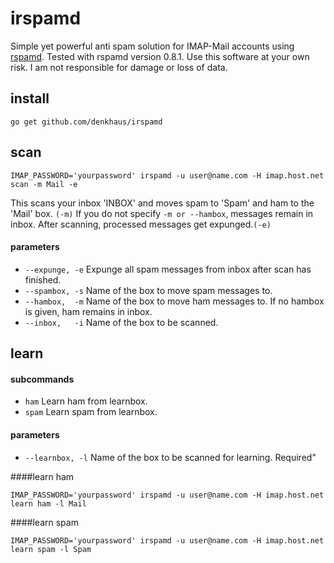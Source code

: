 # irspamd
Simple yet powerful anti spam solution for IMAP-Mail accounts using [rspamd](https://github.com/vstakhov/rspamd).
Tested with rspamd version 0.8.1.
Use this software at your own risk. I am not responsible for damage or loss of data.

## install
```
go get github.com/denkhaus/irspamd
```

## scan
```
IMAP_PASSWORD='yourpassword' irspamd -u user@name.com -H imap.host.net scan -m Mail -e
```

This scans your inbox 'INBOX' and moves spam to 'Spam' and ham to the 'Mail' box. `(-m)`
If you do not specify `-m or --hambox`, messages remain in inbox. After scanning, processed messages get expunged.`(-e)`

#### parameters

* `--expunge, -e` Expunge all spam messages from inbox after scan has finished.
* `--spambox, -s` Name of the box to move spam messages to.
* `--hambox,  -m` Name of the box to move ham messages to. If no hambox is given, ham remains in inbox.
* `--inbox,   -i` Name of the box to be scanned.


## learn
#### subcommands
* `ham` Learn ham from learnbox.
* `spam` Learn spam from learnbox.

#### parameters

* `--learnbox, -l` Name of the box to be scanned for learning. Required"

####learn ham
```
IMAP_PASSWORD='yourpassword' irspamd -u user@name.com -H imap.host.net learn ham -l Mail
```
####learn spam
```
IMAP_PASSWORD='yourpassword' irspamd -u user@name.com -H imap.host.net learn spam -l Spam
```
